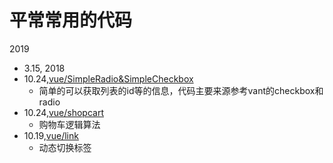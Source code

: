 # 平常常用的代码
2019  
  * 3.15,
2018
  * 10.24,[vue/SimpleRadio&SimpleCheckbox](https://github.com/linwenfeng122/codeTest/tree/master/Vue/SimpleRadio%26SimpleCheckbox)
    * 简单的可以获取列表的id等的信息，代码主要来源参考vant的checkbox和radio
  * 10.24,[vue/shopcart](https://github.com/linwenfeng122/codeTest/tree/master/Vue/ShopCart)
    * 购物车逻辑算法
  * 10.19,[vue/link](https://github.com/linwenfeng122/codeTest/tree/master/Vue/Link)
    * 动态切换标签
